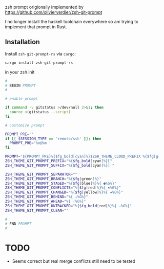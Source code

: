 zsh prompt origionally implemented by https://github.com/olivierverdier/zsh-git-prompt

I no longer install the haskell toolchain everywhere so am trying to implement that prompt in Rust.


## Installation

Install `zsh-git-prompt-rs` via `cargo`:

```bash
cargo install zsh-git-prompt-rs
```

in your zsh init

```zsh
#
# BEGIN PROMPT
#

# enable prompt

if command -v gitstatus >/dev/null 2>&1; then
  source <(gitstatus --script)
fi

# customize prompt

PROMPT_PRE=''
if [[ $SESSION_TYPE == 'remote/ssh' ]]; then
  PROMPT_PRE='%n@%m '
fi

PROMPT='${PROMPT_PRE}%{$fg_bold[cyan]%}$ZSH_THEME_CLOUD_PREFIX %{$fg[green]%}%p %{$fg[green]%}%c %{$fg[cyan]%}$(git_super_status)%{$fg_bold[red]%}% %{$reset_color%}'
ZSH_THEME_GIT_PROMPT_PREFIX="%{$fg_bold[cyan]%}["
ZSH_THEME_GIT_PROMPT_SUFFIX="%{$fg_bold[cyan]%}] "

ZSH_THEME_GIT_PROMPT_SEPARATOR=""
ZSH_THEME_GIT_PROMPT_BRANCH="%{$fg[green]%}"
ZSH_THEME_GIT_PROMPT_STAGED="%{$fg[blue]%}%{ ●%G%}"
ZSH_THEME_GIT_PROMPT_CONFLICTS="%{$fg[red]%}%{ ✖%G%}"
ZSH_THEME_GIT_PROMPT_CHANGED="%{$fg[yellow]%}%{ ✚%G%}"
ZSH_THEME_GIT_PROMPT_BEHIND="%{ ↓%G%}"
ZSH_THEME_GIT_PROMPT_AHEAD="%{ ↑%G%}"
ZSH_THEME_GIT_PROMPT_UNTRACKED="%{$fg_bold[red]%}%{ …%G%}"
ZSH_THEME_GIT_PROMPT_CLEAN=""

#
# END PROMPT
#
```

# TODO

* Seems correct but real merge conflicts still need to be tested

